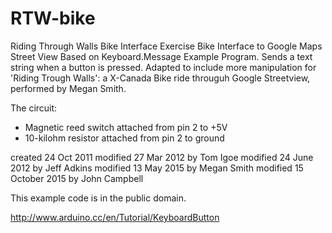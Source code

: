 # RTW-bike
Riding Through Walls Bike Interface
Exercise Bike Interface to Google Maps Street View
Based on Keyboard.Message Example Program.
 Sends a text string when a button is pressed.
 Adapted to include more manipulation for 'Riding Trough Walls': a X-Canada Bike ride througuh Google Streetview, performed by Megan Smith.
 
 The circuit:
 * Magnetic reed switch attached from pin 2 to +5V
 * 10-kilohm resistor attached from pin 2 to ground
 
 created 24 Oct 2011
 modified 27 Mar 2012
 by Tom Igoe
 modified 24 June 2012
 by Jeff Adkins
 modified 13 May 2015
 by Megan Smith
 modified 15 October 2015
 by John Campbell
 
This example code is in the public domain.
 
http://www.arduino.cc/en/Tutorial/KeyboardButton


